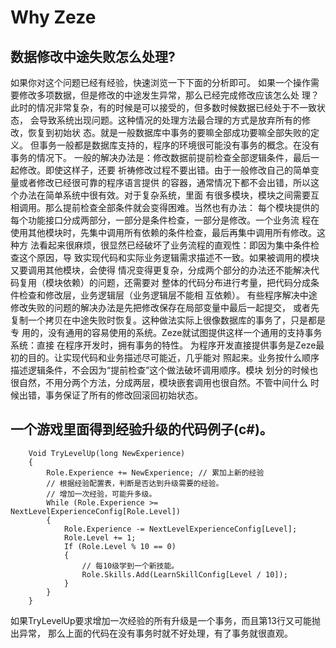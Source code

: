# Why Zeze

## 数据修改中途失败怎么处理?

如果你对这个问题已经有经验，快速浏览一下下面的分析即可。
如果一个操作需要修改多项数据，但是修改的中途发生异常，那么已经完成修改应该怎么处
理？此时的情况非常复杂，有的时候是可以接受的，但多数时候数据已经处于不一致状态，
会导致系统出现问题。这种情况的处理方法最合理的方式是放弃所有的修改，恢复到初始状
态。就是一般数据库中事务的要嘛全部成功要嘛全部失败的定义。
但事务一般都是数据库支持的，程序的环境很可能没有事务的概念。在没有事务的情况下。
一般的解决办法是：修改数据前提前检查全部逻辑条件，最后一起修改。即使这样子，还要
祈祷修改过程不要出错。由于一般修改自己的简单变量或者修改已经很可靠的程序语言提供
的容器，通常情况下都不会出错，所以这个办法在简单系统中很有效。对于复杂系统，里面
有很多模块，模块之间需要互相调用。那么提前检查全部条件就会变得困难。当然也有办法：
每个模块提供的每个功能接口分成两部分，一部分是条件检查，一部分是修改。一个业务流
程在使用其他模块时，先集中调用所有依赖的条件检查，最后再集中调用所有修改。这种方
法看起来很麻烦，很显然已经破坏了业务流程的直观性：即因为集中条件检查这个原因，导
致实现代码和实际业务逻辑需求描述不一致。如果被调用的模块又要调用其他模块，会使得
情况变得更复杂，分成两个部分的办法还不能解决代码复用（模块依赖）的问题，还需要对
整体的代码分布进行考量，把代码分成条件检查和修改层，业务逻辑层（业务逻辑层不能相
互依赖）。
有些程序解决中途修改失败的问题的解决办法是先把修改保存在局部变量中最后一起提交，
或者先复制一个拷贝在中途失败时恢复。这种做法实际上很像数据库的事务了，只是都是专
用的，没有通用的容易使用的系统。Zeze就试图提供这样一个通用的支持事务系统：直接
在程序开发时，拥有事务的特性。
为程序开发直接提供事务是Zeze最初的目的。让实现代码和业务描述尽可能近，几乎能对
照起来。业务按什么顺序描述逻辑条件，不会因为“提前检查”这个做法破坏调用顺序。模块
划分的时候也很自然，不用分两个方法，分成两层，模块嵌套调用也很自然。不管中间什么
时候出错，事务保证了所有的修改回滚回初始状态。

## 一个游戏里面得到经验升级的代码例子(c#)。

```
	Void TryLevelUp(long NewExperience)
	{
	    Role.Experience += NewExperience; // 累加上新的经验
	    // 根据经验配置表，判断是否达到升级需要的经验。
	    // 增加一次经验，可能升多级。
	    While (Role.Experience >= NextLevelExperienceConfig[Role.Level])
	    {
	        Role.Experience -= NextLevelExperienceConfig[Level];
	        Role.Level += 1;
	        If (Role.Level % 10 == 0)
	        {
	            // 每10级学到一个新技能。
	            Role.Skills.Add(LearnSkillConfig[Level / 10]);
	        }
	    }
	}
```

如果TryLevelUp要求增加一次经验的所有升级是一个事务，而且第13行又可能抛出异常，
那么上面的代码在没有事务时就不好处理，有了事务就很直观。

